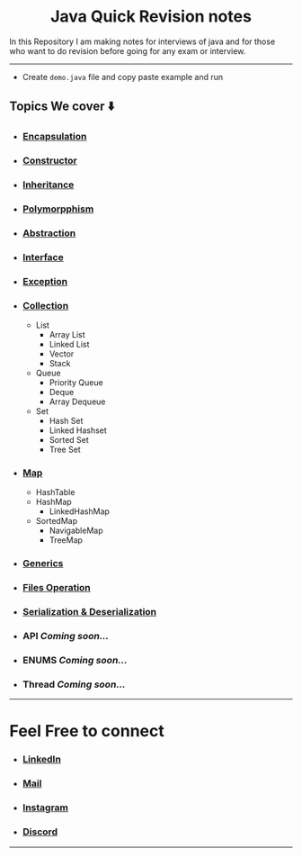 <h1 align="center" > Java Quick Revision notes </h1> 
In this Repository I am making notes for interviews of java and for those who want to do revision before going for any exam or interview. 

---

+  Create `demo.java` file and copy paste example and run

## Topics We cover ⬇️

+ ### [Encapsulation](https://github.com/saurabhbahadur/java-prep/blob/main/Encapsulation.md)
+ ###  [Constructor](https://github.com/saurabhbahadur/java-prep/blob/main/Constructor.md)
+ ###  [Inheritance](https://github.com/saurabhbahadur/java-prep/blob/main/Inheritance.md)
+ ###  [Polymorpphism](https://github.com/saurabhbahadur/java-prep/blob/main/Polymorphism.md)
+ ###  [Abstraction](https://github.com/saurabhbahadur/java-prep/blob/main/Abstraction.md)
+ ###  [Interface](https://github.com/saurabhbahadur/java-prep/blob/main/Interface.md)
+ ###  [Exception](https://github.com/saurabhbahadur/java-prep/blob/main/Exception.md)
+ ###  [Collection](https://github.com/saurabhbahadur/java-prep/blob/main/Collection.md)
    + List
      + Array List
      + Linked List
      + Vector
      + Stack
    + Queue
      + Priority Queue
      + Deque
      + Array Dequeue
     + Set
       + Hash Set
        + Linked Hashset
       + Sorted Set
        + Tree Set
+ ### [Map](https://github.com/saurabhbahadur/java-prep/blob/main/Map.md)
  + HashTable
  + HashMap
    + LinkedHashMap
  + SortedMap
    + NavigableMap
    + TreeMap
  
+ ###  [Generics](https://github.com/saurabhbahadur/java-prep/blob/main/Generics.md)
+ ###  [Files Operation](https://github.com/saurabhbahadur/java-prep/blob/main/FilesOperation.md)
+ ### [Serialization & Deserialization](https://github.com/saurabhbahadur/java-prep/blob/main/Serialization%20%26%20Deserialization.md)
+ ###  API *Coming soon...*
+ ###  ENUMS *Coming soon...*
+ ###  Thread *Coming soon...*


---

# Feel Free to connect
+ ### [LinkedIn](https://www.linkedin.com/in/saurabhbahadur) 
+ ### [Mail](mailto:singhsaurabhbahadur@gmail.com)
+ ### [Instagram](https://www.instagram.com/saurabhbahadur_)
+ ### [Discord](https://discord.gg/aQR27Bg7de)

---
